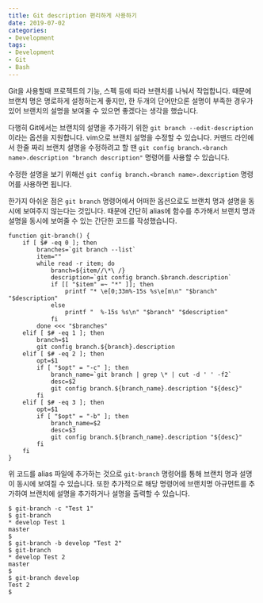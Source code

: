 ```yaml
---
title: Git description 편리하게 사용하기
date: 2019-07-02
categories:
- Development
tags:
- Development
- Git
- Bash
---
```


Git을 사용할때 프로젝트의 기능, 스펙 등에 따라 브랜치를 나눠서 작업합니다. 때문에 브랜치 명은 명로하게 설정하는게 좋지만, 한 두개의 단어만으론 설명이 부족한 경우가 있어 브랜치의 설명을 보여줄 수 있으면 좋겠다는 생각을 했습니다.

다행히 Git에서는 브랜치의 설명을 추가하기 위한 `git branch --edit-description` 이라는 옵션을 지원합니다. vim으로 브랜치 설명을 수정할 수 있습니다. 커맨드 라인에서 한줄 짜리 브랜치 설명을 수정하려고 할 땐 `git config branch.<branch name>.description "branch description"` 명령어를 사용할 수 있습니다.

수정한 설명을 보기 위해선 `git config branch.<branch name>.dexcription` 명령어를 사용하면 됩니다.

한가지 아쉬운 점은 `git branch` 명령어에서 어떠한 옵션으로도 브랜치 명과 설명을 동시에 보여주지 않는다는 것입니다. 때문에 간단히 alias에 함수를 추가해서 브랜치 명과 설명을 동시에 보여줄 수 있는 간단한 코드를 작성했습니다.

```shell
function git-branch() {
    if [ $# -eq 0 ]; then
        branches=`git branch --list`
        item=""
        while read -r item; do
            branch=${item//\*\ /}
            description=`git config branch.$branch.description`
            if [[ "$item" =~ "*" ]]; then
                printf "* \e[0;33m%-15s %s\e[m\n" "$branch" "$description"
            else
                printf "  %-15s %s\n" "$branch" "$description"
            fi
        done <<< "$branches"
    elif [ $# -eq 1 ]; then
        branch=$1
        git config branch.${branch}.description
    elif [ $# -eq 2 ]; then
        opt=$1
        if [ "$opt" = "-c" ]; then
            branch_name=`git branch | grep \* | cut -d ' ' -f2`
            desc=$2
            git config branch.${branch_name}.description "${desc}"
        fi
    elif [ $# -eq 3 ]; then
        opt=$1
        if [ "$opt" = "-b" ]; then
            branch_name=$2
            desc=$3
            git config branch.${branch_name}.description "${desc}"
        fi
    fi
}
```

위 코드를 alias 파일에 추가하는 것으로 `git-branch` 명령어를 통해 브랜치 명과 설명이 동시에 보여질 수 있습니다. 또한 추가적으로 해당 명령어에 브랜치명 아규먼트를 추가하여 브랜치에 설명을 추가하거나 설명을 출력할 수 있습니다.

```terminal
$ git-branch -c "Test 1"
$ git-branch
* develop Test 1
master
$
$ git-branch -b develop "Test 2"
$ git-branch
* develop Test 2
master
$
$ git-branch develop
Test 2
$ 
```
